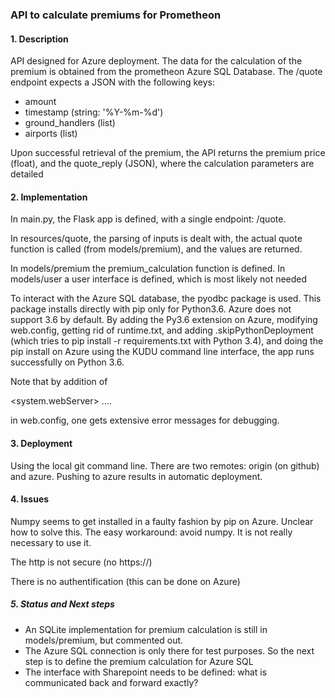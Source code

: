 ### API to calculate premiums for Prometheon

#### 1. Description
API designed for Azure deployment. The data for the calculation of  the premium
is obtained from the prometheon Azure SQL Database. The /quote endpoint expects a
JSON with the following keys:

- amount
- timestamp (string: '%Y-%m-%d')
- ground_handlers (list)
- airports (list)

Upon successful retrieval of the premium, the API returns the premium price (float),
and the quote_reply (JSON), where the calculation parameters are detailed

#### 2. Implementation
In main.py, the Flask app is defined, with a single endpoint: /quote.


In resources/quote, the parsing of inputs is dealt with, the actual quote function
is called (from models/premium), and the values are returned.

In models/premium the premium_calculation function is defined.
In models/user a user interface is defined, which is most likely not needed

To interact with the Azure SQL database, the pyodbc package is used. This package
installs directly with pip only for Python3.6. Azure does not support 3.6 by default.
By adding the Py3.6 extension on Azure, modifying web.config, getting rid of runtime.txt, and adding
.skipPythonDeployment (which tries to pip install -r requirements.txt with Python 3.4),
and doing the pip install on Azure using the KUDU command line interface, the app runs
successfully on Python 3.6.

Note that by addition of

<system.webServer>
  <httpErrors errorMode="Detailed"></httpErrors>
  ....

in web.config, one gets extensive error messages for debugging.

#### 3. Deployment
Using the local git command line. There are two remotes: origin (on github) and azure.
Pushing to azure results in automatic deployment.


#### 4. Issues
Numpy seems to get installed in a faulty fashion by pip on Azure. Unclear how to
solve this. The easy workaround: avoid numpy. It is not really necessary to use it.

The http is not secure (no https://)

There is no authentification (this can be done on Azure)

##### 5. Status and Next steps
- An SQLite implementation for premium calculation is still in models/premium,
but commented out.
- The Azure SQL connection is only there for test purposes. So the next step is
to define the premium calculation for Azure SQL
- The interface with Sharepoint needs to be defined: what is communicated back and
forward exactly?
